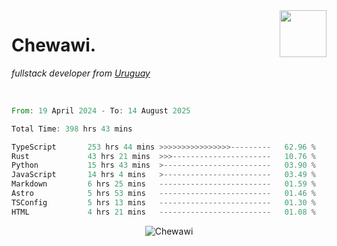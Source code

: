 <img align="right" width="75px" src="https://cdn.discordapp.com/emojis/951914063808565309.webp?name=rivowo" />

# Chewawi.
*fullstack developer from [Uruguay](https://es.wikipedia.org/wiki/Uruguay )*


<br/>

<!--<p align="center"><a href="https://discord.com/users/852970774067544165" target="_blank" rel="noopener"><img width=600 src="https://lanyard.cnrad.dev/api/852970774067544165" alt="Chewawi"></a><p/> -->

<!--<p align="center">&nbsp;<img align="center" src="https://github-readme-stats.vercel.app/api?username=chewawi&show_icons=true&locale=en" alt="noraa08" /></p> -->

<!--START_SECTION:waka-->

```rust
From: 19 April 2024 - To: 14 August 2025

Total Time: 398 hrs 43 mins

TypeScript       253 hrs 44 mins >>>>>>>>>>>>>>>>---------   62.96 %
Rust             43 hrs 21 mins  >>>----------------------   10.76 %
Python           15 hrs 43 mins  >------------------------   03.90 %
JavaScript       14 hrs 4 mins   >------------------------   03.49 %
Markdown         6 hrs 25 mins   -------------------------   01.59 %
Astro            5 hrs 53 mins   -------------------------   01.46 %
TSConfig         5 hrs 13 mins   -------------------------   01.30 %
HTML             4 hrs 21 mins   -------------------------   01.08 %
```

<!--END_SECTION:waka-->

<p align="center"> <img src="https://komarev.com/ghpvc/?username=Chewawi&label=Profile%20views&color=0e75b6&style=flat" alt="Chewawi" /> </p>
